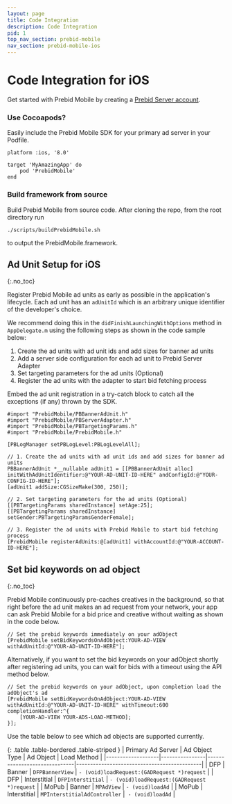 ```yaml
---
layout: page
title: Code Integration
description: Code Integration
pid: 1
top_nav_section: prebid-mobile
nav_section: prebid-mobile-ios
---
```



<div class="bs-docs-section" markdown="1">

# Code Integration for iOS

Get started with Prebid Mobile by creating a [Prebid Server account]({{site.github.url}}/prebid-mobile/prebid-mobile-pbs.html).

### Use Cocoapods?

Easily include the Prebid Mobile SDK for your primary ad server in your Podfile.

```
platform :ios, '8.0'

target 'MyAmazingApp' do 
    pod 'PrebidMobile'
end
```

### Build framework from source

Build Prebid Mobile from source code. After cloning the repo, from the root directory run

```
./scripts/buildPrebidMobile.sh
```

to output the PrebidMobile.framework.


## Ad Unit Setup for iOS
{:.no_toc}

Register Prebid Mobile ad units as early as possible in the application's lifecycle. Each ad unit has an `adUnitId` which is an arbitrary unique identifier of the developer's choice. 

We recommend doing this in the `didFinishLaunchingWithOptions` method in `AppDelegate.m` using the following steps as shown in the code sample below:

1. Create the ad units with ad unit ids and add sizes for banner ad units
2. Add a server side configuration for each ad unit to Prebid Server Adapter
3. Set targeting parameters for the ad units (Optional)
4. Register the ad units with the adapter to start bid fetching process

Embed the ad unit registration in a try-catch block to catch all the exceptions (if any) thrown by the SDK.

```objc
#import "PrebidMobile/PBBannerAdUnit.h"
#import "PrebidMobile/PBServerAdapter.h"
#import "PrebidMobile/PBTargetingParams.h"
#import "PrebidMobile/PrebidMobile.h"
 
[PBLogManager setPBLogLevel:PBLogLevelAll];
  
// 1. Create the ad units with ad unit ids and add sizes for banner ad units
PBBannerAdUnit *__nullable adUnit1 = [[PBBannerAdUnit alloc] initWithAdUnitIdentifier:@"YOUR-AD-UNIT-ID-HERE" andConfigId:@"YOUR-CONFIG-ID-HERE"];
[adUnit1 addSize:CGSizeMake(300, 250)];
  
// 2. Set targeting parameters for the ad units (Optional)
[[PBTargetingParams sharedInstance] setAge:25];
[[PBTargetingParams sharedInstance] setGender:PBTargetingParamsGenderFemale];
  
// 3. Register the ad units with Prebid Mobile to start bid fetching process
[PrebidMobile registerAdUnits:@[adUnit1] withAccountId:@"YOUR-ACCOUNT-ID-HERE"];
```

## Set bid keywords on ad object
{:.no_toc}

Prebid Mobile continuously pre-caches creatives in the background, so that right before the ad unit makes an ad request from your network, your app can ask Prebid Mobile for a bid price and creative without waiting as shown in the code below.


```objc
// Set the prebid keywords immediately on your adObject
[PrebidMobile setBidKeywordsOnAdObject:YOUR-AD-VIEW withAdUnitId:@"YOUR-AD-UNIT-ID-HERE"];
```

Alternatively, if you want to set the bid keywords on your adObject shortly after registering ad units, you can wait for bids with a timeout using the API method below.

```objc
// Set the prebid keywords on your adObject, upon completion load the adObject's ad
[PrebidMobile setBidKeywordsOnAdObject:YOUR-AD-VIEW withAdUnitId:@"YOUR-AD-UNIT-ID-HERE" withTimeout:600 completionHandler:^{
    [YOUR-AD-VIEW YOUR-ADS-LOAD-METHOD];
}];
```

Use the table below to see which ad objects are supported currently.

{: .table .table-bordered .table-striped }
| Primary Ad Server | Ad Object Type | Ad Object                    | Load Method                                 |
|-------------------|----------------|------------------------------|---------------------------------------------|
| DFP               | Banner         | `DFPBannerView`              | `- (void)loadRequest:(GADRequest *)request` |
| DFP               | Interstitial   | `DFPInterstitial`            | `- (void)loadRequest:(GADRequest *)request` |
| MoPub             | Banner         | `MPAdView`                   | `- (void)loadAd`                            |
| MoPub             | Interstitial   | `MPInterstitialAdController` |` - (void)loadAd`                            |




</div>